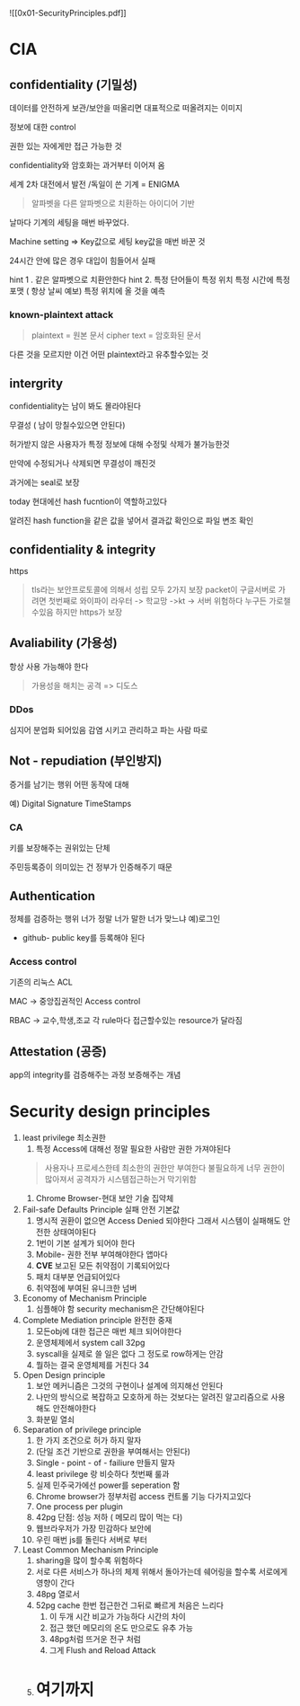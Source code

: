 ![[0x01-SecurityPrinciples.pdf]]


# CIA 

## confidentiality (기밀성)

데이터를 안전하게 보관/보안을 떠올리면 대표적으로 떠올려지는 이미지 

정보에 대한 control 

권한 있는 자에게만 접근 가능한 것 

confidentiality와 암호화는 과거부터 이어져 옴 

세계 2차 대전에서 발전 /독일이 쓴 기계 = ENIGMA 

> 알파벳을 다른 알파벳으로 치환하는 아이디어 기반 

날마다 기계의 세팅을 매번 바꾸었다.

Machine setting => Key값으로 세팅 key값을 매번 바꾼 것 

24시간 안에 많은 경우 대입이 힘들어서 실패 

hint 1 . 같은 알파벳으로 치환안한다
hint 2. 특정 단어들이 특정 위치 
	특정 시간에 특정포맷 ( 항상 날씨 예보)
	특정 위치에 올 것을 예측 
### known-plaintext attack 
>plaintext = 원본 문서 
>cipher text = 암호화된 문서

다른 것을 모르지만 이건 어떤 plaintext라고 유추할수있는 것 

## intergrity

confidentiality는 남이 봐도 몰라야된다

무결성 ( 남이 망칠수있으면 안된다)

허가받지 않은 사용자가 특정 정보에 대해 수정및 삭제가 불가능한것 

만약에 수정되거나 삭제되면 무결성이 깨진것 

과거에는 seal로 보장 

today 
현대에선 hash fucntion이 역할하고있다

알려진 hash function을 같은 값을 넣어서 결과값 확인으로 파일 변조 확인 

## confidentiality & integrity

https 
> tls라는 보안프로토콜에 의해서 성립 모두 2가지 보장
> packet이 구글서버로 가려면 첫번째로 와이파이 라우터 -> 학교망 ->kt -> 서버 
> 위험하다 누구든 가로챌수있음
> 하지만 https가 보장 

## Avaliability (가용성)

항상 사용 가능해야 한다

> 가용성을 해치는 공격 => 디도스

### DDos
심지어 분업화 되어있음 감염 시키고 관리하고 파는 사람 따로 

## Not - repudiation (부인방지)
증거를 남기는 행위 어떤 동작에 대해

예) Digital Signature 
	TimeStamps

### CA
키를 보장해주는 권위있는 단체 

주민등록증이 의미있는 건 정부가 인증해주기 때문 

## Authentication

정체를 검증하는 행위 
너가 정말 너가 말한 너가 맞느냐
예)로그인

- github- public key를 등록해야 된다

### Access control
기존의 리눅스 ACL

MAC -> 중앙집권적인 Access control

RBAC -> 교수,학생,조교 각 rule마다 접근할수있는 resource가 달라짐 


## Attestation (공증)

app의 integrity를 검증해주는 과정 보증해주는 개념 

# Security design principles 

1. least privilege 최소권한
	1. 특정 Access에 대해선 정말 필요한 사람만 권한 가져야된다
	>사용자나 프로세스한테 최소한의 권한만 부여한다
	>불필요하게 너무 권한이 많아져서 공격자가 시스템접근하는거 막기위함
	1. Chrome Browser-현대 보안 기술 집약체 
2. Fail-safe Defaults Principle 실패 안전 기본값 
	1. 명시적 권환이 없으면 Access Denied 되야한다 그래서 시스템이 실패해도 안전한 상태여야된다
	2. 1번이 기본 설계가 되어야 한다
	3. Mobile- 권한 전부 부여해야한다 앱마다 
	4. **CVE** 보고된 모든 취약점이 기록되어있다
	5. 패치 대부분 언급되어있다
	6. 취약점에 부여된 유니크한 넘버
3.  Economy of Mechanism Principle
	1. 심플해야 함 security mechanism은 간단해야된다 
4. Complete Mediation principle 완전한 중재 
	1. 모든obj에 대한 접근은  매번 체크 되어야한다
	2. 운영체제에서 system call 32pg
	3. syscall을 실제로 쓸 일은 없다 그 정도로 row하게는 안감 
	4. 뭘하는 결국 운영체제를 거친다 34 
5. Open Design principle 
	1. 보안 메커니즘은 그것의 구현이나 설계에 의지해선 안된다 
	2. 나만의 방식으로 복잡하고 모호하게 하는 것보다는 알려진 알고리즘으로 사용해도 안전해야한다
	3. 화분밑 열쇠 
6. Separation of privilege principle
	1. 한 가지 조건으로 허가 하지 말자
	2. (단일 조건 기반으로 권한을 부여해서는 안된다)
	3. Single - point - of - failiure 만들지 말자 
	4. least privilege 랑 비슷하다 첫번째 룰과
	5. 실제 민주국가에선 power를 seperation 함 
	6. Chrome browser가 정부처럼 access 컨트롤 기능 다가지고있다 
	7. One process per plugin
	8. 42pg 단점:  성능 저하 ( 메모리 많이 먹는 다)
	9. 웹브라우저가 가장 민감하다 보안에 
	10. 우린 매번 js를 돌린다 서버로 부터 
7. Least Common Mechanism Principle
	1. sharing을 많이 할수록 위험하다 
	2. 서로 다른 서비스가 하나의 체제 위해서 돌아가는데 쉐어링을 할수록 서로에게 영향이 간다
	3. 48pg 열로서 
	4. 52pg cache 한번 접근한건 그뒤로 빠르게 처음은 느리다
		1. 이 두개 시간 비교가 가능하다 시간의 차이 
		2. 접근 했던 메모리의 온도 만으로도 유추 가능 
		3. 48pg처럼 뜨거운 전구 처럼 
		4. 그게 Flush and Reload Attack 
	5. # 여기까지 


